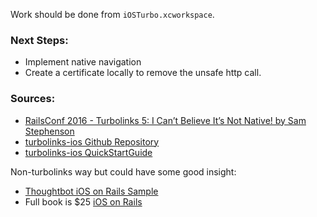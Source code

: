 Work should be done from `iOSTurbo.xcworkspace`.

### Next Steps:
- Implement native navigation
- Create a certificate locally to remove the unsafe http call.

### Sources:
- [RailsConf 2016 - Turbolinks 5: I Can’t Believe It’s Not Native! by Sam Stephenson](https://www.youtube.com/watch?v=SWEts0rlezA)
- [turbolinks-ios Github Repository](https://github.com/turbolinks/turbolinks-ios/blob/master/README.md)
- [turbolinks-ios QuickStartGuide](https://github.com/turbolinks/turbolinks-ios/blob/master/QuickStartGuide.md)


Non-turbolinks way but could have some good insight:
- [Thoughtbot iOS on Rails Sample](https://thoughtbot.com/ios-on-rails-sample.pdf)
- Full book is $25 [iOS on Rails](https://gumroad.com/l/ios-on-rails)